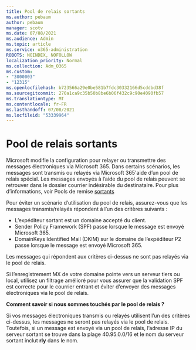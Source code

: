 ```yaml
---
title: Pool de relais sortants
ms.author: pebaum
author: pebaum
manager: scotv
ms.date: 07/08/2021
ms.audience: Admin
ms.topic: article
ms.service: o365-administration
ROBOTS: NOINDEX, NOFOLLOW
localization_priority: Normal
ms.collection: Adm_O365
ms.custom:
- "3000003"
- "12315"
ms.openlocfilehash: b723566a29e0be581b7fdc30332166d5cddbd38f
ms.sourcegitcommit: 270a1ca9c35b50b8be6b06f432c9c90e4090fb57
ms.translationtype: MT
ms.contentlocale: fr-FR
ms.lasthandoff: 07/08/2021
ms.locfileid: "53339964"
---
```

# <a name="outbound-relay-pool"></a>Pool de relais sortants

Microsoft modifie la configuration pour relayer ou transmettre des messages électroniques via Microsoft 365. Dans certains scénarios, les messages sont transmis ou relayés via Microsoft 365'aide d’un pool de relais spécial. Les messages envoyés à l’aide du pool de relais peuvent se retrouver dans le dossier courrier indésirable du destinataire. Pour plus d’informations, voir Pools de remise [sortants](/microsoft-365/security/office-365-security/high-risk-delivery-pool-for-outbound-messages#relay-pool)

Pour éviter un scénario d’utilisation du pool de relais, assurez-vous que les messages transmis/relayés répondent à l’un des critères suivants :

- L’expéditeur sortant est un domaine accepté du client.
- Sender Policy Framework (SPF) passe lorsque le message est envoyé Microsoft 365.
- DomainKeys Identified Mail (DKIM) sur le domaine de l’expéditeur P2 passe lorsque le message est envoyé Microsoft 365.
 
Les messages qui répondent aux critères ci-dessus ne sont pas relayés via le pool de relais.

Si l’enregistrement MX de votre domaine pointe vers un serveur tiers ou local, utilisez un filtrage amélioré pour vous assurer que la validation SPF est correcte pour le courrier entrant et éviter d’envoyer des messages électroniques via le pool de relais.

**Comment savoir si nous sommes touchés par le pool de relais ?**

Si vos messages électroniques transmis ou relayés utilisent l’un des critères ci-dessus, les messages ne seront pas relayés via le pool de relais. Toutefois, si un message est envoyé via un pool de relais, l’adresse IP du serveur sortant se trouve dans la plage 40.95.0.0/16 et le nom du serveur sortant inclut **rly** dans le nom.

